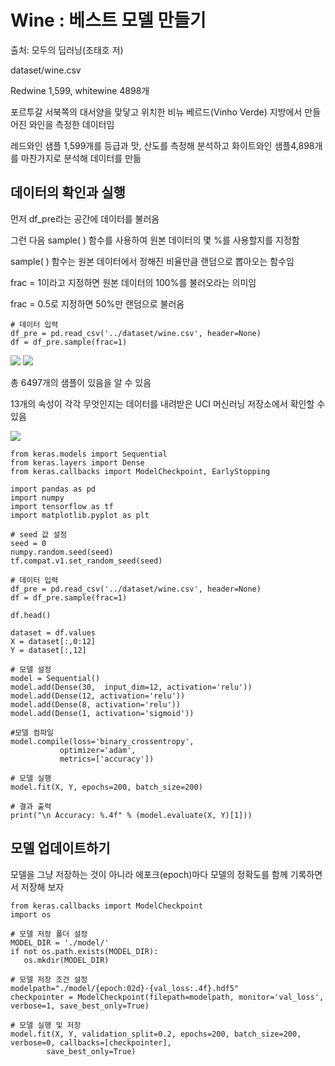 # Wine : 베스트 모델 만들기

출처: 모두의 딥러닝(조태호 저)

dataset/wine.csv

Redwine 1,599, whitewine 4898개

포르투갈 서북쪽의 대서양을 맞닿고 위치한 비뉴 베르드(Vinho Verde) 지방에서 만들어진 와인을 측정한 데이터임

레드와인 샘플 1,599개를 등급과 맛, 산도를 측정해 분석하고 화이트와인 샘플4,898개를 마찬가지로 분석해 데이터를 만듦

## 데이터의 확인과 실행

먼저 df_pre라는 공간에 데이터를 불러옴

그런 다음 sample( ) 함수를 사용하여 원본 데이터의 몇 %를 사용할지를 지정함

sample( ) 함수는 원본 데이터에서 정해진 비율만큼 랜덤으로 뽑아오는 함수임

frac = 1이라고 지정하면 원본 데이터의 100%를 불러오라는 의미임

frac = 0.5로 지정하면 50%만 랜덤으로 불러옴

```
# 데이터 입력
df_pre = pd.read_csv('../dataset/wine.csv', header=None)
df = df_pre.sample(frac=1)
```

<img src="https://user-images.githubusercontent.com/54765256/90976050-d1614000-e574-11ea-880b-40ed1f1e00ed.png">

<img src = "https://user-images.githubusercontent.com/54765256/90976066-feadee00-e574-11ea-9e3f-716475981c8f.png">

총 6497개의 샘플이 있음을 알 수 있음

13개의 속성이 각각 무엇인지는 데이터를 내려받은 UCI 머신러닝 저장소에서 확인할 수 있음

<img src="https://user-images.githubusercontent.com/54765256/90976081-1a18f900-e575-11ea-90af-3688ad74fd59.png">

```
from keras.models import Sequential
from keras.layers import Dense
from keras.callbacks import ModelCheckpoint, EarlyStopping

import pandas as pd
import numpy
import tensorflow as tf
import matplotlib.pyplot as plt

# seed 값 설정
seed = 0
numpy.random.seed(seed)
tf.compat.v1.set_random_seed(seed)

# 데이터 입력
df_pre = pd.read_csv('../dataset/wine.csv', header=None)
df = df_pre.sample(frac=1)

df.head()

dataset = df.values
X = dataset[:,0:12]
Y = dataset[:,12]

# 모델 설정
model = Sequential()
model.add(Dense(30,  input_dim=12, activation='relu'))
model.add(Dense(12, activation='relu'))
model.add(Dense(8, activation='relu'))
model.add(Dense(1, activation='sigmoid'))

#모델 컴파일
model.compile(loss='binary_crossentropy',
           optimizer='adam',
           metrics=['accuracy'])

# 모델 실행
model.fit(X, Y, epochs=200, batch_size=200)

# 결과 출력
print("\n Accuracy: %.4f" % (model.evaluate(X, Y)[1]))
```

## 모델 업데이트하기

모델을 그냥 저장하는 것이 아니라 에포크(epoch)마다 모델의 정확도를 함께 기록하면서 저장해 보자

```
from keras.callbacks import ModelCheckpoint
import os

# 모델 저장 폴더 설정
MODEL_DIR = './model/'
if not os.path.exists(MODEL_DIR):
   os.mkdir(MODEL_DIR)

# 모델 저장 조건 설정
modelpath="./model/{epoch:02d}-{val_loss:.4f}.hdf5"
checkpointer = ModelCheckpoint(filepath=modelpath, monitor='val_loss', verbose=1, save_best_only=True)

# 모델 실행 및 저장
model.fit(X, Y, validation_split=0.2, epochs=200, batch_size=200, verbose=0, callbacks=[checkpointer],
        save_best_only=True)
```























